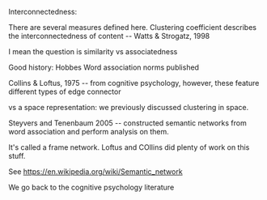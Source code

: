 Interconnectedness: 

There are several measures defined here.
Clustering coefficient describes the interconnectedness of content  -- Watts & Strogatz, 1998

I mean the question is similarity vs associatedness

Good history: Hobbes 
Word association norms published

Collins & Loftus, 1975 -- from cognitive psychology, however, these feature
different types of edge connector

vs a space representation: we previously discussed clustering in space.

Steyvers and Tenenbaum 2005 -- constructed semantic networks from word association
and perform analysis on them.

It's called a frame network.  Loftus and COllins did plenty of work on this stuff.

See https://en.wikipedia.org/wiki/Semantic_network

We go back to the cognitive psychology literature
